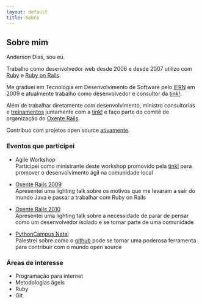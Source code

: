 ```yaml
---
layout: default
title: Sobre
---
```

Sobre mim
---------

Anderson Dias, sou eu.

Trabalho como desenvolvedor web desde 2006 e desde 2007 utilizo com [Ruby](http://ruby-lang.org) e [Ruby on Rails](http://www.rubyonrails.com/).

Me graduei em Tecnologia em Desenvolvimento de Software pelo [IFRN](http://ifrn.edu.br) em 2009 e atualmente trabalho como desenvolvedor e consultor da [tink!](http://tink.com.br).

Além de trabalhar diretamente com desenvolvimento, ministro consultorias e [treinamentos](http://tink.com.br/treinamentos) juntamente com a [tink!](http://tink.com.br) e faço parte do comitê de organização do [Oxente Rails](http://oxenterails.com).

Contribuo com projetos open source [ativamente](http://github.com/andersondias).

### Eventos que participei

- Agile Workshop  
  Participei como ministrante deste workshop promovido pela [tink!](http://tink.com.br) para promover o desenvolvimento ágil na comunidade local

- [Oxente Rails 2009](http://oxenterails.com)  
  Apresentei uma lighting talk sobre os motivos que me levaram a sair do mundo Java e passar a trabalhar com Ruby on Rails

- [Oxente Rails 2010](http://oxenterails.com)  
  Apresentei uma lighting talk sobre a necessidade de parar de pensar como um desenvolvedor isolado e se tornar parte de uma comunidade

- [PythonCampus Natal](http://rn.softwarelivre.org/pythoncampus/)  
  Palestrei sobre como o [github](http://github.com) pode se tornar uma poderosa ferramenta para contribuir com o mundo open source

### Áreas de interesse

- Programação para internet
- Metodologias ágeis
- Ruby
- Git
